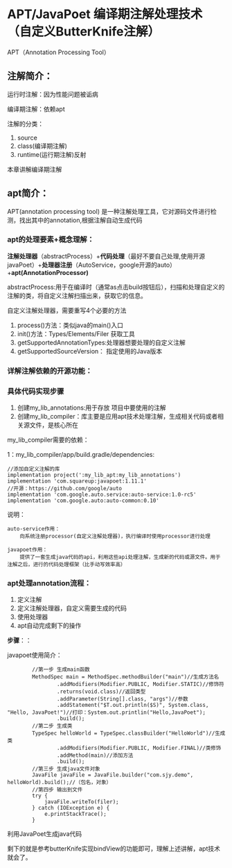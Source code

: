 # APT/JavaPoet 编译期注解处理技术（自定义ButterKnife注解）

APT（Annotation Processing Tool）

## 注解简介：
运行时注解：因为性能问题被诟病

编译期注解：依赖apt

注解的分类：
1. source
2. class(编译期注解)
3. runtime(运行期注解)反射

本章讲解编译期注解

## apt简介：

APT(annotation processing tool) 是一种注解处理工具，它对源码文件进行检测，找出其中的annotation,根据注解自动生成代码


### apt的处理要素+概念理解：

**注解处理器**（abstractProcess）+**代码处理**（最好不要自己处理,使用开源javaPoet）+**处理器注册**（AutoService，google开源的auto）+**apt(AnnotationProcessor)**



abstractProcess:用于在编译时（通常as点击build按钮后），扫描和处理自定义的注解的类，将自定义注解扫描出来，获取它的信息。

自定义注解处理器，需要重写4个必要的方法

1. process()方法：类似java的main()入口
2. init()方法：Types/Elements/Filer 获取工具
3. getSupportedAnnotationTypes:处理器想要处理的自定义注解
4. getSupportedSourceVersion： 指定使用的Java版本

### 详解注解依赖的开源功能：

    
### 具体代码实现步骤
1. 创建my_lib_annotations:用于存放 项目中要使用的注解
2. 创建my_lib_compiler：库主要是应用apt技术处理注解，生成相关代码或者相关源文件，是核心所在

my_lib_compiler需要的依赖：

1：my_lib_compiler/app/build.gradle/dependencies: 

    //添加自定义注解的库
    implementation project(':my_lib_apt:my_lib_annotations')
    implementation 'com.squareup:javapoet:1.11.1'
    //开源：https://github.com/google/auto
    implementation 'com.google.auto.service:auto-service:1.0-rc5'
    implementation 'com.google.auto:auto-common:0.10'
    
   说明：  
   
    auto-service作用：
        向系统注册processor(自定义注解处理器)，执行编译时使用processor进行处理
        
    javapoet作用：
        提供了一套生成java代码的api，利用这些api处理注解，生成新的代码或源文件。用于注解之后，进行的代码处理框架（比手动写效率高）
  
### apt处理annotation流程：

1. 定义注解
2. 定义注解处理器，自定义需要生成的代码
3. 使用处理器
4. apt自动完成剩下的操作
  
**步骤**：：

javapoet使用简介：

            //第一步 生成main函数
            MethodSpec main = MethodSpec.methodBuilder("main")//生成方法名
                    .addModifiers(Modifier.PUBLIC, Modifier.STATIC)//修饰符
                    .returns(void.class)//返回类型
                    .addParameter(String[].class, "args")//参数
                    .addStatement("$T.out.println($S)", System.class, "Hello, JavaPoet!")//打印：System.out.printlin("Hello,JavaPoet");
                    .build();
            //第二步 生成类
            TypeSpec helloWorld = TypeSpec.classBuilder("HelloWorld")//生成类
                    .addModifiers(Modifier.PUBLIC, Modifier.FINAL)//类修饰
                    .addMethod(main)//添加方法
                    .build();
            //第三步 生成java文件对象
            JavaFile javaFile = JavaFile.builder("com.sjy.demo", helloWorld).build();//（包名，对象）
            //第四步 输出到文件
            try {
                javaFile.writeTo(filer);
            } catch (IOException e) {
                e.printStackTrace();
            }
利用JavaPoet生成java代码

剩下的就是参考butterKnife实现bindView的功能即可，理解上述讲解，apt技术就会了。

         